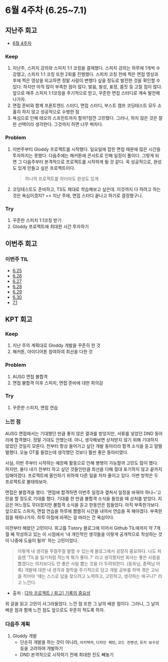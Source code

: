# 6월 4주차 (6.25~7.1)

## 지난주 회고

- [6월 4주차](https://github.com/Self-Driven-Development/TIL/blob/main/박규성/회고록/6월%204주차.md)

### Keep

1. 지난주, 스피치 강의와 스피치 1:1 코칭을 결제했다. 스피치 강의는 하루에 1개씩 수강했고, 스피치 1:1 코칭 또한 2회를 진행했다. 스피치 코칭 전에 찍은 면접 영상과 후에 찍은 영상을 비교하면 정말 사람이 변했다 싶을 정도로 발전한 것을 확인할 수 있다. 하지만 아직 많이 부족한 점이 많다. 발음, 발성, 표정, 몸짓 등 고칠 점이 많다. 앞으로 매주 스피치 1:1코칭을 주기적으로 받고, 꾸준한 면접 스터디로 계속 발전해나가자.
2. 면접 준비와 함께 프론트엔드 스터디, 면접 스터디, 부스트 캠프 코딩테스트 모두 소홀히 하지 않고 성공적으로 수행한 점
3. 욕심으로 인해 테오의 스프린트까지 할까?잠깐 고민했다. 그러나, 하지 않은 것은 잘한 선택이라 생각한다. 그것까지 하면 너무 벅차다.

### Problem

1. 이번주부터 Gloddy 프로젝트를 시작했다. 일요일에 잡힌 면접 때문에 많은 시간을 투자하지는 못했다. 다음주에는 해커톤에 콘서트로 인해 일정이 풀이다. 그렇게 되면 그 다음주부터 본격적으로 프로젝트를 시작하게 될 것 같다. 꼭 성공적으로, 완성도 있게 만들고 싶은 프로젝트이다.
   > 하나의 프로젝트를 하더라도 완성도 있게
2. 코딩테스트도 준비하고, TS도 제대로 학습해보고 싶은데. 이것까지 다 하려고 하는 것은 욕심이겠지? => 지난 주에, 면접 스터디 끝나고 하기로 결정했구나.

### Try

1. 꾸준한 스피치 1:1코칭 받기
2. Gloddy 프로젝트에 최대한 시간 투자하기

## 이번주 회고

### 이번주 TIL

- [6.25](https://github.com/Self-Driven-Development/TIL/blob/main/박규성/23.06/6.25.md)
- [6.26](https://github.com/Self-Driven-Development/TIL/blob/main/박규성/23.06/6.26.md)
- [6.27](https://github.com/Self-Driven-Development/TIL/blob/main/박규성/23.06/6.27.md)
- [6.28](https://github.com/Self-Driven-Development/TIL/blob/main/박규성/23.06/6.28.md)
- [6.29](https://github.com/Self-Driven-Development/TIL/blob/main/박규성/23.06/6.29.md)
- [6.30](https://github.com/Self-Driven-Development/TIL/blob/main/박규성/23.06/6.30.md)
- [7.1](https://github.com/Self-Driven-Development/TIL/blob/main/박규성/23.07/07-01.md)

## KPT 회고

### Keep

1. 지난 주의 계획대로 Gloddy 개발을 꾸준히 한 것
2. 해커톤, 아이디어톤 참여하여 최선을 다한 것

### Problem

1. AUSG 면접 불합격
2. 면접 불합격 이후 스피치, 면접 준비에 대한 회의감

### Try

1. 꾸준한 스피치, 면접 연습

### 느낀 점

AUSG 면접에서는 기대했던 만큼 좋지 않은 결과를 받았지만, 서류를 넣었던 DND 동아리에 합격했다. 정말 기대도 안했는데. 아니, 생각해보면 상처받지 않기 위해 기대하지 않았던 것일지 모른다. 전부터 항상 들어가고 싶던 개발 동아리라 합격 소식을 듣고 얼떨떨했다. 오늘 OT를 들었는데 생각했던 것보다 훨씬 좋은 동아리였다.

사실, 이번 주부터 시작하는 예창패 활동으로 인해 병행이 가능할까 고민도 많이 했다. 하지만, 둘다 내가 전부터 하고 싶던 것들인만큼 최선을 다해 절대 포기하지 않고 끝까지 임해야겠다. 프로젝트에 올인하기 위하여 다른 일을 차차 줄이고 있다. 이번 방학은 두 프로젝트로 불태워보자.

면접은 불합격을 했다. '면접에 합격하면 이번주 일정과 곂쳐서 일정을 바꿔야 하나~'고민을 할 정도로 기대를 했다. 기대를 한 만큼 불합격 소식을 들었을 때 상처를 받았다. 지금은 어느정도 무뎌졌지만 불합격 소식을 듣고 한동안은 힘들었다. 아직 부족한가보다. 앞으로도 스피치, 면접 연습을 하루에 짬짬히 시간을 내어서 연습을 꼭 해야겠다. 부족한 점을 채워나가자. 하루 아침에 바뀌는 걸 바라는 건 욕심이다.

이전부터 해왔던 고민이다. 회고를 Tistory 블로그에 이어서 Github TIL에까지 약 7개월 째 작성하고 있는 이 시점에서 '내 개인적인 생각들을 이렇게 공개적으로 작성하는 것이 나중에 도움이 될까' 하는 고민이었다.

> 이렇게 내 생각을 주절주절 말할 수 있는게 블로그에서 굉장히 중요하다. 나도 처음엔 'TIL을 일기처럼 적는게 뭐가 좋아..?' 라고 생각했지만 회사는 좋은 사람을 뽑겠다는 의지보다도 안 좋은 사람 뽑는 것을 더 두려워한다. (동욱님, 종택님 어록)
> 개발에 대한 내 생각과 철학을 주기적으로 담고 개발 공부를 하며 겪은 고뇌를 적어야 '얘는 스스로 답을 찾으려고 노력하고, 고민하고, 생각하는 애구나?' 라고 느낀다.

- 출처 : [[2차 프로젝트 / 회고] 기록의 중요성](https://habitual-history.tistory.com/entry/2%EC%B0%A8-%ED%94%84%EB%A1%9C%EC%A0%9D%ED%8A%B8-%ED%9A%8C%EA%B3%A0-%EA%B8%B0%EB%A1%9D%EC%9D%98-%EC%A4%91%EC%9A%94%EC%84%B1-feat-%EA%B0%9C%EB%B0%9C-%EB%B8%94%EB%A1%9C%EA%B7%B8-%EC%96%B4%EB%96%BB%EA%B2%8C-%EC%8D%A8%EC%9A%94)

위 글을 읽고 고민이 사그라들었다. 느낀 점 또한 그 날의 배운 점이다. 그러니, 그 날의 배운 점과 함께 느낀 점도 앞으로도 꾸준히 적도록 하자.

### 다음주 계획

1. Gloddy 개발
   - 단순히 개발을 하는 것이 아니라, `아키텍처`, `디자인 패턴`, `코드 컨벤션`, `유지 보수성` 등을 고려하여 개발하기
   - DND 본격적으로 시작하기 전에 최대한 진도 빼놓기
